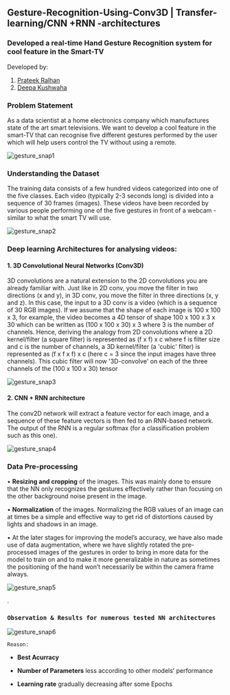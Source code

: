 ## Gesture-Recognition-Using-Conv3D | Transfer-learning/CNN +RNN -architectures 
 
### Developed a real-time Hand Gesture Recognition system for cool feature in the Smart-TV 
Developed by:
1. [Prateek Ralhan](https://github.com/prateekralhan)
2. [Deepa Kushwaha](https://github.com/deepakush)

### Problem Statement
As a data scientist at a home electronics company which manufactures state of the art smart televisions. We want to develop a cool feature in the smart-TV that can recognise five different gestures performed by the user which will help users control the TV without using a remote. 

![gesture_snap1](https://user-images.githubusercontent.com/40426356/87458252-562c7600-c627-11ea-8c24-e50cc51f5341.PNG)

### Understanding the Dataset
The training data consists of a few hundred videos categorized into one of the five classes. Each video (typically 2-3 seconds long) is divided into a sequence of 30 frames (images). These videos have been recorded by various people performing one of the five gestures in front of a webcam - similar to what the smart TV will use. 

![gesture_snap2](https://user-images.githubusercontent.com/40426356/87464407-b247c800-c630-11ea-937b-cd8386105236.PNG)

### Deep learning Architectures for analysing videos:

#### 1. 3D Convolutional Neural Networks (Conv3D)

3D convolutions are a natural extension to the 2D convolutions you are already familiar with. Just like in 2D conv, you move the filter in two directions (x and y), in 3D conv, you move the filter in three directions (x, y and z). In this case, the input to a 3D conv is a video (which is a sequence of 30 RGB images). If we assume that the shape of each image is 100 x 100 x 3, for example, the video becomes a 4D tensor of shape 100 x 100 x 3 x 30 which can be written as (100 x 100 x 30) x 3 where 3 is the number of channels. Hence, deriving the analogy from 2D convolutions where a 2D kernel/filter (a square filter) is represented as (f x f) x c where f is filter size and c is the number of channels, a 3D kernel/filter (a 'cubic' filter) is represented as (f x f x f) x c (here c = 3 since the input images have three channels). This cubic filter will now '3D-convolve' on each of the three channels of the (100 x 100 x 30) tensor

![gesture_snap3](https://user-images.githubusercontent.com/40426356/87458267-5cbaed80-c627-11ea-9fb4-637740eec0de.PNG)

#### 2. CNN + RNN architecture 

The conv2D network will extract a feature vector for each image, and a sequence of these feature vectors is then fed to an RNN-based network. The output of the RNN is a regular softmax (for a classification problem such as this one).

![gesture_snap4](https://user-images.githubusercontent.com/40426356/87458277-5f1d4780-c627-11ea-988c-48d160b81456.PNG)


### Data Pre-processing

•	**Resizing and cropping** of the images. This was mainly done to ensure that the NN only recognizes the gestures effectively rather than focusing on the other background noise present in the image.

•	**Normalization** of the images. Normalizing the RGB values of an image can at times be a simple and effective way to get rid of distortions caused by lights and shadows in an image.

•	At the later stages for improving the model’s accuracy, we have also made use of data augmentation, where we have slightly rotated the pre-processed images of the gestures in order to bring in more data for the model to train on and to make it more generalizable in nature as sometimes the positioning of the hand won’t necessarily be within the camera frame always.

![gesture_snap5](https://user-images.githubusercontent.com/40426356/87458294-63e1fb80-c627-11ea-981b-066f89cc185f.PNG)

. 

###             `Observation & Results for numerous tested NN architectures`

![gesture_snap6](https://user-images.githubusercontent.com/40426356/87458305-680e1900-c627-11ea-9cf4-4ab0b6e61f43.PNG)


`Reason:`

* **Best Acurracy**

* **Number of Parameters** less according to other models’ performance

*	**Learning rate** gradually decreasing after some Epochs



